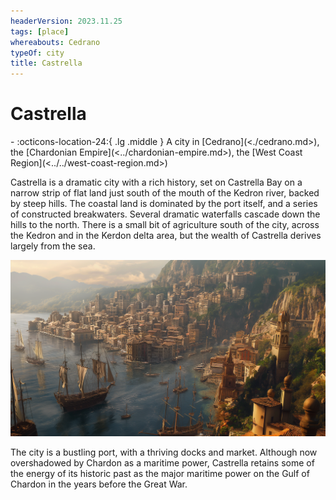 ```yaml
---
headerVersion: 2023.11.25
tags: [place]
whereabouts: Cedrano
typeOf: city
title: Castrella
---
```

# Castrella
<div class="grid cards ext-narrow-margin ext-one-column" markdown>
-    :octicons-location-24:{ .lg .middle } A city in [Cedrano](<./cedrano.md>), the [Chardonian Empire](<../chardonian-empire.md>), the [West Coast Region](<../../west-coast-region.md>)  
</div>


Castrella is a dramatic city with a rich history, set on Castrella Bay on a narrow strip of flat land just south of the mouth of the Kedron river, backed by steep hills. The coastal land is dominated by the port itself, and a series of constructed breakwaters. Several dramatic waterfalls cascade down the hills to the north. There is a small bit of agriculture south of the city, across the Kedron and in the Kerdon delta area, but the wealth of Castrella derives largely from the sea.

![Castrella V2](../../../../assets/castrella-v2.png)

The city is a bustling port, with a thriving docks and market. Although now overshadowed by Chardon as a maritime power, Castrella retains some of the energy of its historic past as the major maritime power on the Gulf of Chardon in the years before the Great War. 

